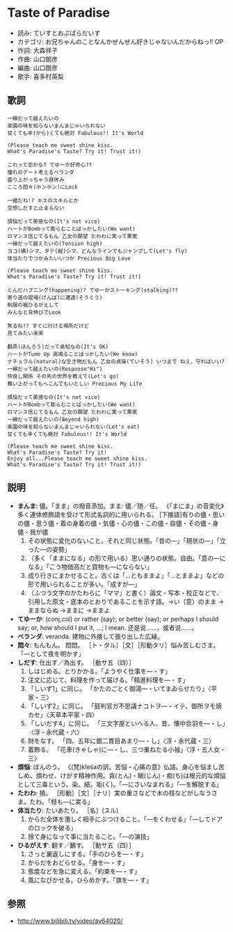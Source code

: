 Taste of Paradise
==================

- 読み: ていすとおぶぱらだいす
- カテゴリ: お兄ちゃんのことなんかぜんぜん好きじゃないんだからねっ!! OP
- 作詞: 大森祥子
- 作曲: 山口朗彦
- 編曲: 山口朗彦
- 歌手: 喜多村英梨


歌詞
-----

    一線だって越えたいの
    楽園の味を知らないまんまじゃいられない
    甘くても辛(から)くても絶対 Fabulous!! It's World

    (Please teach me sweet shine kiss.
    What's Paradise's Taste? Try it! Trust it!)

    これって恋かな? てゆーか好奇心??
    憧れのデート考えるベランダ
    盛り上がっちゃう昼休み
    こころ悶々(ホンホン)にLock

    一緒だね!? キスのスキルとか
    空想しだすと止まらない

    煩悩だって美徳なの(It's not vice)
    ハートがBombって膨らむことばっかしたい(We want)
    ロマンス信じてるもん 乙女の願望 たわわに実って果実
    一線だって越えたいの(Tension high)
    ヨコ(横)シマ、タテ(縦)シマ、どんなラインでもジャンプして(Let's fly)
    体当たりでつかみたいいつか Precious Big Love

    (Please teach me sweet shine kiss.
    What's Paradise's Taste? Try it! Trust it!)

    とんだハプニング(happening)? てゆーかストーキング(stalking)??
    寄り道の現場(げんば)に遭遇(そうぐう)
    制服の裾ひるがえして
    みんなと背伸びでLook

    焦るね!? すぐに行ける場所だけど
    見てみたい未来

    翻弄(ほんろう)だって承知なの(It's OK)
    ハートがTune Up 高鳴ることばっかしたい(We know)
    ナチュラル(natural)な生き物だもん 乙女の貞操(ていそう) いつまで ねえ、守ればいい?
    一線だって越えたいの(Response"Hi")
    仲良し関係 その先の世界を教えて(Let's go)
    舞い上がってもへこんでもいとしい Precious My Life

    煩悩だって美徳なの(It's not vice)
    ハートがBombって膨らむことばっかしたい(We want)
    ロマンス信じてるもん 乙女の願望 たわわに実って果実
    一線だって越えたいの(Beyond high)
    楽園の味を知らないまんまじゃいられない(Let's eat)
    甘くても辛くても絶対 Fabulous!! It's World

    (Please teach me sweet shine kiss.
    What's Paradise's Taste? Try it!
    Enjoy all...Please teach me sweet shine kiss.
    What's Paradise's Taste? Try it! Trust it!)


説明
-----

- **まんま**: 儘。「まま」の撥音添加。まま: 儘／随／任。 《「まにま」の音変化》多く連体修飾語を受けて形式名詞的に用いられる。 [下接語]有りの儘・思いの儘・思う儘・着の身着の儘・気儘・心の儘・この儘・自儘・その儘・身儘・我が儘
    1. その状態に変化のないこと。それと同じ状態。「昔の―」「現状の―」「立った―の姿勢」
    2. （多く「ままになる」の形で用いる）思い通りの状態。自由。「意の―になる」「こう物価高だと買物も―にならない」
    3. 成り行きにまかせること。古くは「…ともままよ」「…とままよ」などの形で用いられることが多い。「成すが―」
    4. （ふつう文字のかたわらに「ママ」と書く）論文・写本・校正などで、引用した原文・底本のとおりであることを示す語。→い（意）のまま →ままならぬ →ままに →ままよ
- **てゆーか**: (conj,col) or rather (say); or better (say); or perhaps I should say; or, how should I put it, ...; I mean. 还是说……，或者说……。
- **ベランダ**: veranda. 建物に外接して張り出した広縁。
- **悶々**: もんもん。 悶悶。 ［ト・タル］［文］［形動タリ］悩み苦しむさま。「―として夜を明かす」
- **しだす**: 仕出す／為出す。 ［動サ五（四）］
    1. しはじめる。とりかかる。「ようやく仕事を―・す」
    2. 注文に応じて、料理を作って届ける。「精進料理を―・す」
    3. 「しいず1」に同じ。 「かたのごとく御湯―・いてまゐらせたり」〈平家・三〉
    4. 「しいず2」に同じ。 「鼓判官ガ不思議ナコトヲ―・イテ、御所ヲモ焼カセ」〈天草本平家・四〉
    5. 「しいだす4」に同じ。 「三文字屋といへる人、昔、懐中合羽を―・し」〈浮・永代蔵・六〉
    6. 財をなす。 「四、五年に銀二貫目あまり―・し」〈浮・永代蔵・三〉
    7. 着飾る。 「花車(きゃしゃ)に―・し、三つ重ねたる小袖」〈浮・五人女・三〉
- **煩悩**: ぼんのう。 《(梵)kleśaの訳。苦悩・心痛の意》仏語。身心を悩まし苦しめ、煩わせ、けがす精神作用。貪(とん)・瞋(じん)・痴(ち)は根元的な煩悩として三毒という。染。結。垢(く)。「―にさいなまれる」「―を解脱する」
- **たわわ**: 撓。 ［形動］［文］［ナリ］実の重さなどで木の枝などがしなうさま。たわ。「枝も―に実る」
- **体当たり**: たいあたり。 ［名］(スル)
    1. からだ全体を激しく相手にぶつけること。「―をくわせる」「―してドアのロックを破る」
    2. 捨て身になって事に当たること。「―の演技」
- **ひるがえす**: 翻す／飜す。 ［動サ五（四）］
    1. さっと裏返しにする。「手のひらを―・す」
    2. からだをおどらせる。「身を―・す」
    3. 態度などを急に変える。「約束を―・す」
    4. 風になびかせる。ひらめかす。「旗を―・す」


参照
-----

- <http://www.bilibili.tv/video/av64020/>
